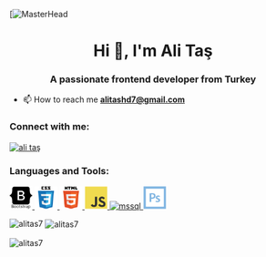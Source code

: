 [![MasterHead](https://www.alastyr.com/blog/wp-content/uploads/2021/09/front-end-developer-.jpg)
<h1 align="center">Hi 👋, I'm Ali Taş</h1>
<h3 align="center">A passionate frontend developer from Turkey</h3>

- 📫 How to reach me **alitashd7@gmail.com**

<h3 align="left">Connect with me:</h3>
<p align="left">
<a href="https://linkedin.com/in/ali taş" target="blank"><img align="center" src="https://raw.githubusercontent.com/rahuldkjain/github-profile-readme-generator/master/src/images/icons/Social/linked-in-alt.svg" alt="ali taş" height="30" width="40" /></a>
</p>

<h3 align="left">Languages and Tools:</h3>
<p align="left"> <a href="https://getbootstrap.com" target="_blank" rel="noreferrer"> <img src="https://raw.githubusercontent.com/devicons/devicon/master/icons/bootstrap/bootstrap-plain-wordmark.svg" alt="bootstrap" width="40" height="40"/> </a> <a href="https://www.w3schools.com/css/" target="_blank" rel="noreferrer"> <img src="https://raw.githubusercontent.com/devicons/devicon/master/icons/css3/css3-original-wordmark.svg" alt="css3" width="40" height="40"/> </a> <a href="https://www.w3.org/html/" target="_blank" rel="noreferrer"> <img src="https://raw.githubusercontent.com/devicons/devicon/master/icons/html5/html5-original-wordmark.svg" alt="html5" width="40" height="40"/> </a> <a href="https://developer.mozilla.org/en-US/docs/Web/JavaScript" target="_blank" rel="noreferrer"> <img src="https://raw.githubusercontent.com/devicons/devicon/master/icons/javascript/javascript-original.svg" alt="javascript" width="40" height="40"/> </a> <a href="https://www.microsoft.com/en-us/sql-server" target="_blank" rel="noreferrer"> <img src="https://www.svgrepo.com/show/303229/microsoft-sql-server-logo.svg" alt="mssql" width="40" height="40"/> </a> <a href="https://www.photoshop.com/en" target="_blank" rel="noreferrer"> <img src="https://raw.githubusercontent.com/devicons/devicon/master/icons/photoshop/photoshop-line.svg" alt="photoshop" width="40" height="40"/> </a> </p>

<p><img align="left" src="https://github-readme-stats.vercel.app/api/top-langs?username=alitas7&show_icons=true&locale=en&layout=compact" alt="alitas7" /></p>

<p>&nbsp;<img align="center" src="https://github-readme-stats.vercel.app/api?username=alitas7&show_icons=true&locale=en" alt="alitas7" /></p>

<p><img align="center" src="https://github-readme-streak-stats.herokuapp.com/?user=alitas7&" alt="alitas7" /></p>
